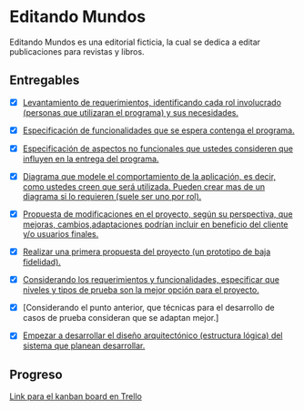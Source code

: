 # Editando Mundos
Editando Mundos es una editorial ficticia, la cual se dedica a editar publicaciones para revistas y libros.

## Entregables
- [X] [Levantamiento de requerimientos, identificando cada rol involucrado (personas que utilizaran el programa) y sus necesidades.](./01_Requirements/Requerimientos.md#levantamiento-de-requerimientos)
- [X] [Especificación de funcionalidades que se espera contenga el programa.](./01_Requirements/Requerimientos.md#aspectos-funcionales)
- [X] [Especificación de aspectos no funcionales que ustedes consideren que influyen en la entrega del programa.](./01_Requirements/Requerimientos.md#aspectos-no-funcionales)
- [X] [Diagrama que modele el comportamiento de la aplicación, es decir, como ustedes creen que será utilizada. Pueden crear mas de un diagrama si lo requieren (suele ser uno por rol).](./02_Design/CasoDeUso.drawio)
- [X] [Propuesta de modificaciones en el proyecto, según su perspectiva, que mejoras, cambios,adaptaciones podrían incluir en beneficio del cliente y/o usuarios finales.](./01_Requirements/Mejoras_Cambios.md)
- [X] [Realizar una primera propuesta del proyecto (un prototipo de baja fidelidad).](https://www.figma.com/file/id3WzRAK7xC6GWRYyCmXBE/EditandoMundos?node-id=0%3A1&t=KEZEgZMe732bymDr-1)
- [X] [Considerando los requerimientos y funcionalidades, especificar que niveles y tipos de prueba son la mejor opción para el proyecto.](./01_Requirements/Niveles_Tipos_Prueba.md)
- [X] [Considerando el punto anterior, que técnicas para el desarrollo de casos de prueba consideran que se adaptan mejor.]
- [X] [Empezar a desarrollar el diseño arquitectónico (estructura lógica) del sistema que planean desarrollar.](./02_Design/)


## Progreso

[Link para el kanban board en Trello](https://trello.com/b/lZgug9Sy/editandomundosst-u3)

